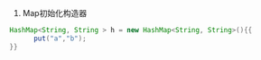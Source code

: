 1. Map初始化构造器
  ```java
  HashMap<String, String > h = new HashMap<String, String>(){{
        put("a","b");    
  }}
  ```
